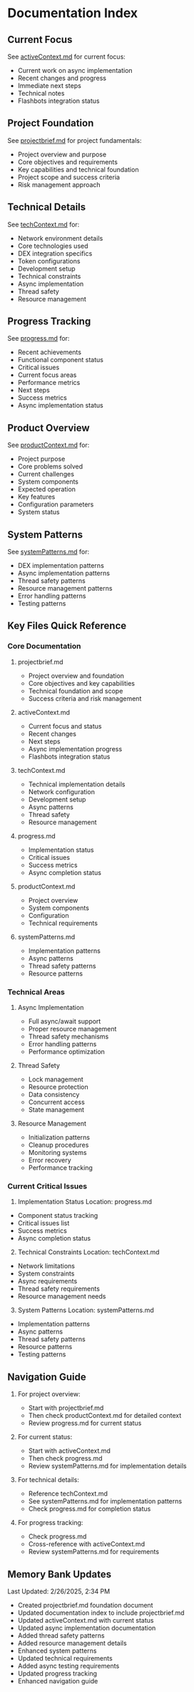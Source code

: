 # Documentation Index

## Current Focus
See [activeContext.md](./activeContext.md) for current focus:
- Current work on async implementation
- Recent changes and progress
- Immediate next steps
- Technical notes
- Flashbots integration status

## Project Foundation
See [projectbrief.md](./projectbrief.md) for project fundamentals:
- Project overview and purpose
- Core objectives and requirements
- Key capabilities and technical foundation
- Project scope and success criteria
- Risk management approach

## Technical Details
See [techContext.md](./techContext.md) for:
- Network environment details
- Core technologies used
- DEX integration specifics
- Token configurations
- Development setup
- Technical constraints
- Async implementation
- Thread safety
- Resource management

## Progress Tracking
See [progress.md](./progress.md) for:
- Recent achievements
- Functional component status
- Critical issues
- Current focus areas
- Performance metrics
- Next steps
- Success metrics
- Async implementation status

## Product Overview
See [productContext.md](./productContext.md) for:
- Project purpose
- Core problems solved
- Current challenges
- System components
- Expected operation
- Key features
- Configuration parameters
- System status

## System Patterns
See [systemPatterns.md](./systemPatterns.md) for:
- DEX implementation patterns
- Async implementation patterns
- Thread safety patterns
- Resource management patterns
- Error handling patterns
- Testing patterns

## Key Files Quick Reference

### Core Documentation
1. projectbrief.md
   - Project overview and foundation
   - Core objectives and key capabilities
   - Technical foundation and scope
   - Success criteria and risk management

2. activeContext.md
   - Current focus and status
   - Recent changes
   - Next steps
   - Async implementation progress
   - Flashbots integration status

3. techContext.md
   - Technical implementation details
   - Network configuration
   - Development setup
   - Async patterns
   - Thread safety
   - Resource management

4. progress.md
   - Implementation status
   - Critical issues
   - Success metrics
   - Async completion status

5. productContext.md
   - Project overview
   - System components
   - Configuration
   - Technical requirements

6. systemPatterns.md
   - Implementation patterns
   - Async patterns
   - Thread safety patterns
   - Resource patterns

### Technical Areas

1. Async Implementation
   - Full async/await support
   - Proper resource management
   - Thread safety mechanisms
   - Error handling patterns
   - Performance optimization

2. Thread Safety
   - Lock management
   - Resource protection
   - Data consistency
   - Concurrent access
   - State management

3. Resource Management
   - Initialization patterns
   - Cleanup procedures
   - Monitoring systems
   - Error recovery
   - Performance tracking

### Current Critical Issues

1. Implementation Status
Location: progress.md
- Component status tracking
- Critical issues list
- Success metrics
- Async completion status

2. Technical Constraints
Location: techContext.md
- Network limitations
- System constraints
- Async requirements
- Thread safety requirements
- Resource management needs

3. System Patterns
Location: systemPatterns.md
- Implementation patterns
- Async patterns
- Thread safety patterns
- Resource patterns
- Testing patterns

## Navigation Guide

1. For project overview:
   - Start with projectbrief.md
   - Then check productContext.md for detailed context
   - Review progress.md for current status

2. For current status:
   - Start with activeContext.md
   - Then check progress.md
   - Review systemPatterns.md for implementation details

3. For technical details:
   - Reference techContext.md
   - See systemPatterns.md for implementation patterns
   - Check progress.md for completion status

4. For progress tracking:
   - Check progress.md
   - Cross-reference with activeContext.md
   - Review systemPatterns.md for requirements

## Memory Bank Updates
Last Updated: 2/26/2025, 2:34 PM
- Created projectbrief.md foundation document
- Updated documentation index to include projectbrief.md
- Updated activeContext.md with current status
- Updated async implementation documentation
- Added thread safety patterns
- Added resource management details
- Enhanced system patterns
- Updated technical requirements
- Added async testing requirements
- Updated progress tracking
- Enhanced navigation guide